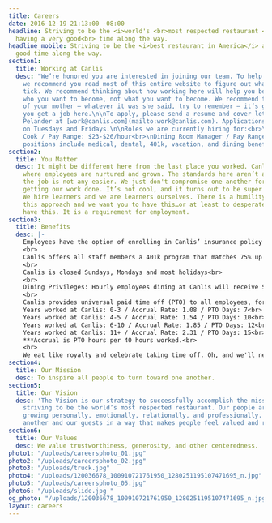 ```yaml
---
title: Careers
date: 2016-12-19 21:13:00 -08:00
headline: Striving to be the <i>world's <br>most respected restaurant </i> <br> and
  having a very good<br> time along the way.
headline_mobile: Striving to be the <i>best restaurant in America</i> and have a damn
  good time along the way.
section1:
  title: Working at Canlis
  desc: "We’re honored you are interested in joining our team. To help that process,
    we recommend you read most of this entire website to figure out what makes us
    tick. We recommend thinking about how working here will help you become more of
    who you want to become, not what you want to become. We recommend taking the advice
    of your mother — whatever it was she said, try to remember — it’s going to help
    you get a job here.\n\nTo apply, please send a resume and cover letter to Andy
    Pelander at [work@canlis.com](mailto:work@canlis.com). Applications are reviewed
    on Tuesdays and Fridays.\n\nRoles we are currently hiring for:<br>\nPrep/Line
    Cook / Pay Range: $23-$26/hour<br>\nDining Room Manager / Pay Range: $78-90k annually<br>\nAll
    positions include medical, dental, 401k, vacation, and dining benefits. "
section2:
  title: You Matter
  desc: It might be different here from the last place you worked. Canlis is a place
    where employees are nurtured and grown. The standards here aren’t any lower and
    the job is not any easier. We just don't compromise one another for the sake of
    getting our work done. It’s not cool, and it turns out to be super counterproductive.
    We hire learners and we are learners ourselves. There is a humility inherent to
    this approach and we want you to have this…or at least to desperately want to
    have this. It is a requirement for employment.
section3:
  title: Benefits
  desc: |-
    Employees have the option of enrolling in Canlis’ insurance policy after working for 60 days, at least 30 hours a week. Canlis offers medical, vision, dental, and life insurance. The cost of insurance is covered 75% by Canlis for the employee, 75% covered for any dependents, and 0% covered for spouses. <br>
    <br>
    Canlis offers all staff members a 401k program that matches 75% up to 8% of your pay. This is awesome. Ask around.<br>
    <br>
    Canlis is closed Sundays, Mondays and most holidays<br>
    <br>
    Dining Privileges: Hourly employees dining at Canlis will receive 50% off all food and non-alcoholic beverages, starting as soon as they are hired. Additionally, after working at Canlis for at least 6 months - all employees receive a “dinner for two” (not including any alcohol ordered) continuing education credit each calendar year to dine at the restaurant. The dinner for two credit may not be carried over into the subsequent calendar year. Both the discount and the credit cannot be used on Friday/Saturday or the month of December.<br>
    <br>
    Canlis provides universal paid time off (PTO) to all employees, for use as paid vacation leave, sick leave, or safe leave. The Canlis PTO Policy is below:<br>
    Years worked at Canlis: 0-3 / Accrual Rate: 1.08 / PTO Days: 7<br>
    Years worked at Canlis: 4-5 / Accrual Rate: 1.54 / PTO Days: 10<br>
    Years worked at Canlis: 6-10 / Accrual Rate: 1.85 / PTO Days: 12<br>
    Years worked at Canlis: 11+ / Accrual Rate: 2.31 / PTO Days: 15<br>
    ***Accrual is PTO hours per 40 hours worked.<br>
    <br>
    We eat like royalty and celebrate taking time off. Oh, and we'll never serve brunch.
section4:
  title: Our Mission
  desc: To inspire all people to turn toward one another.
section5:
  title: Our Vision
  desc: 'The Vision is our strategy to successfully accomplish the mission: We are
    striving to be the world’s most respected restaurant. Our people are flourishing,
    growing personally, emotionally, relationally, and professionally. We serve one
    another and our guests in a way that makes people feel valued and restored.'
section6:
  title: Our Values
  desc: We value trustworthiness, generosity, and other centeredness.
photo1: "/uploads/careersphoto_01.jpg"
photo2: "/uploads/careersphoto_02.jpg"
photo3: "/uploads/truck.jpg"
photo4: "/uploads/120036678_100910721761950_1280251195107471695_n.jpg"
photo5: "/uploads/careersphoto_05.jpg"
photo6: "/uploads/slide.jpg "
og_photo: "/uploads/120036678_100910721761950_1280251195107471695_n.jpg"
layout: careers
---
```



